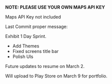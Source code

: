 **NOTE: PLEASE USE YOUR OWN MAPS API KEY**

Maps API Key not included

Last Commit proper message:

Exhibit 1 Day Sprint.

- Add Themes
- Fixed screens title bar
- Polish UIs

Future updates to resume on March 2.

Will upload to Play Store on March 9 for portfolio.

